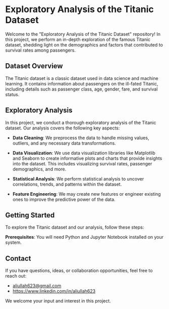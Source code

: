 # Exploratory Analysis of the Titanic Dataset

Welcome to the "Exploratory Analysis of the Titanic Dataset" repository! In this project, we perform an in-depth exploration of the famous Titanic dataset, shedding light on the demographics and factors that contributed to survival rates among passengers.

## Dataset Overview

The Titanic dataset is a classic dataset used in data science and machine learning. It contains information about passengers on the ill-fated Titanic, including details such as passenger class, age, gender, fare, and survival status. 

## Exploratory Analysis

In this project, we conduct a thorough exploratory analysis of the Titanic dataset. Our analysis covers the following key aspects:

- **Data Cleaning**: We preprocess the data to handle missing values, outliers, and any necessary data transformations.

- **Data Visualization**: We use data visualization libraries like Matplotlib and Seaborn to create informative plots and charts that provide insights into the dataset. This includes visualizing survival rates, passenger demographics, and more.

- **Statistical Analysis**: We perform statistical analysis to uncover correlations, trends, and patterns within the dataset.

- **Feature Engineering**: We may create new features or engineer existing ones to improve the predictive power of the data.

## Getting Started

To explore the Titanic dataset and our analysis, follow these steps:

**Prerequisites**: You will need Python and Jupyter Notebook installed on your system.

## Contact
If you have questions, ideas, or collaboration opportunities, feel free to reach out:

- aliullah623@gmail.com
- https://www.linkedin.com/in/aliullah623

We welcome your input and interest in this project.
